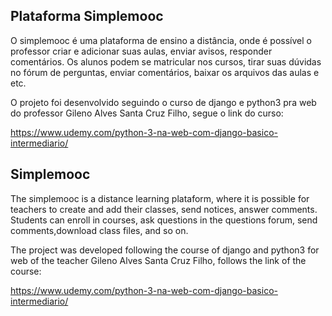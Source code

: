 ## Plataforma Simplemooc

O simplemooc é uma plataforma de ensino a distância, onde é possível o professor criar e adicionar suas aulas, enviar avisos, responder comentários. 
Os alunos podem se matricular nos cursos, tirar suas dúvidas no fórum de perguntas, enviar comentários, baixar os arquivos das aulas e etc.

O projeto foi desenvolvido seguindo o curso de django e python3 pra web do professor Gileno Alves Santa Cruz Filho, segue o link do curso:

https://www.udemy.com/python-3-na-web-com-django-basico-intermediario/


## Simplemooc 

The simplemooc is a distance learning plataform, where it is possible for teachers to create and add their classes, send notices, answer comments.
Students can enroll in courses, ask questions in the questions forum, send comments,download class files, and so on.

The project was developed following the course of django and python3 for web of the teacher Gileno Alves Santa Cruz Filho, follows the link of the course:

https://www.udemy.com/python-3-na-web-com-django-basico-intermediario/

